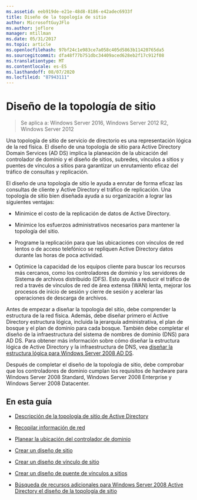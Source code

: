 ```yaml
---
ms.assetid: eeb919de-e21e-48d8-8186-e42adec6933f
title: Diseño de la topología de sitio
author: MicrosoftGuyJFlo
ms.author: joflore
manager: mtillman
ms.date: 05/31/2017
ms.topic: article
ms.openlocfilehash: 97bf24c1e983ce7a058c405d5863b11420765da5
ms.sourcegitcommit: dfa48f77b751dbc34409aced628eb2f17c912f08
ms.translationtype: MT
ms.contentlocale: es-ES
ms.lasthandoff: 08/07/2020
ms.locfileid: "87943111"
---
```

# <a name="designing-the-site-topology"></a>Diseño de la topología de sitio

>Se aplica a: Windows Server 2016, Windows Server 2012 R2, Windows Server 2012

Una topología de sitio de servicio de directorio es una representación lógica de la red física. El diseño de una topología de sitio para Active Directory Domain Services (AD DS) implica la planeación de la ubicación del controlador de dominio y el diseño de sitios, subredes, vínculos a sitios y puentes de vínculos a sitios para garantizar un enrutamiento eficaz del tráfico de consultas y replicación.

El diseño de una topología de sitio le ayuda a enrutar de forma eficaz las consultas de cliente y Active Directory el tráfico de replicación. Una topología de sitio bien diseñada ayuda a su organización a lograr las siguientes ventajas:

-   Minimice el costo de la replicación de datos de Active Directory.

-   Minimice los esfuerzos administrativos necesarios para mantener la topología del sitio.

-   Programe la replicación para que las ubicaciones con vínculos de red lentos o de acceso telefónico se repliquen Active Directory datos durante las horas de poca actividad.

-   Optimice la capacidad de los equipos cliente para buscar los recursos más cercanos, como los controladores de dominio y los servidores de Sistema de archivos distribuido (DFS). Esto ayuda a reducir el tráfico de red a través de vínculos de red de área extensa (WAN) lenta, mejorar los procesos de inicio de sesión y cierre de sesión y acelerar las operaciones de descarga de archivos.

Antes de empezar a diseñar la topología del sitio, debe comprender la estructura de la red física. Además, debe diseñar primero el Active Directory estructura lógica, incluida la jerarquía administrativa, el plan de bosque y el plan de dominio para cada bosque. También debe completar el diseño de la infraestructura del sistema de nombres de dominio (DNS) para AD DS. Para obtener más información sobre cómo diseñar la estructura lógica de Active Directory y la infraestructura de DNS, vea [diseñar la estructura lógica para Windows Server 2008 AD DS](/previous-versions/windows/it-pro/windows-server-2008-R2-and-2008/cc770806(v=ws.10)).

Después de completar el diseño de la topología de sitio, debe comprobar que los controladores de dominio cumplan los requisitos de hardware para Windows Server 2008 Standard, Windows Server 2008 Enterprise y Windows Server 2008 Datacenter.

## <a name="in-this-guide"></a>En esta guía

-   [Descripción de la topología de sitio de Active Directory](../../ad-ds/plan/Understanding-Active-Directory-Site-Topology.md)

-   [Recopilar información de red](../../ad-ds/plan/Collecting-Network-Information.md)

-   [Planear la ubicación del controlador de dominio](../../ad-ds/plan/Planning-Domain-Controller-Placement.md)

-   [Crear un diseño de sitio](../../ad-ds/plan/Creating-a-Site-Design.md)

-   [Crear un diseño de vínculo de sitio](../../ad-ds/plan/Creating-a-Site-Link-Design.md)

-   [Crear un diseño de puente de vínculos a sitios](../../ad-ds/plan/Creating-a-Site-Link-Bridge-Design.md)

-   [Búsqueda de recursos adicionales para Windows Server 2008 Active Directory el diseño de la topología de sitio](../../ad-ds/plan/Finding-Additional-Resources-for-Windows-Server-2008-Active-Directory-Site-Topology-Design.md)

